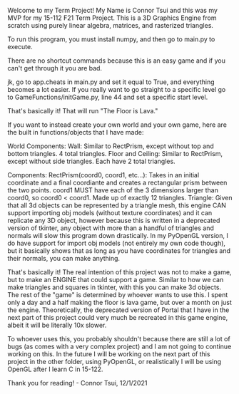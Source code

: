 Welcome to my Term Project! My Name is Connor Tsui and this was my MVP for my 15-112 F21 Term Project.
This is a 3D Graphics Engine from scratch using purely linear algebra, matrices, and rasterized triangles.

To run this program, you must install numpy, and then go to main.py to execute.

There are no shortcut commands because this is an easy game and if you can't get through it you are bad.

jk, go to app.cheats in main.py and set it equal to True, and everything becomes a lot easier.
If you really want to go straight to a specific level go to GameFunctions/initGame.py, line 44 and set a specific start level.

That's basically it! That will run "The Floor is Lava."

If you want to instead create your own world and your own game, here are the built in functions/objects that I have made:


World Components:
Wall: Similar to RectPrism, except without top and bottom triangles. 4 total triangles.
Floor and Ceiling: Similar to RectPrism, except without side triangles. Each have 2 total triangles.

Components:
RectPrism(coord0, coord1, etc...): Takes in an initial coordinate and a final coordiante and creates a rectangular prism between the two points. coord1 MUST have each of the 3 dimensions larger than coord0, so coord0 < coord1. Made up of exactly 12 triangles.
Triangle: Given that all 3d objects can be represented by a triangle mesh, this engine CAN support importing obj models (without texture coordinates) and it can replicate any 3D object, however because this is written in a deprecated version of tkinter, any object with more than a handful of triangles and normals will slow this program down drastically. In my PyOpenGL version, I do have support for import obj models (not entirely my own code though), but it basically shows that as long as you have coordinates for triangles and their normals, you can make anything.


That's basically it! The real intention of this project was not to make a game, but to make an ENGINE that could support a game. Similar to how we can make triangles and squares in tkinter, with this you can make 3d objects. The rest of the "game" is determined by whoever wants to use this. I spent only a day and a half making the floor is lava game, but over a month on just the engine.
Theoretically, the deprecated version of Portal that I have in the next part of this project could very much be recreated in this game engine, albeit it will be literally 10x slower.

To whoever uses this, you probably shouldn't because there are still a lot of bugs (as comes with a very complex project) and I am not going to continue working on this. In the future I will be working on the next part of this project in the other folder, using PyOpenGL, or realistically I will be using OpenGL after I learn C in 15-122.

Thank you for reading! - Connor Tsui, 12/1/2021